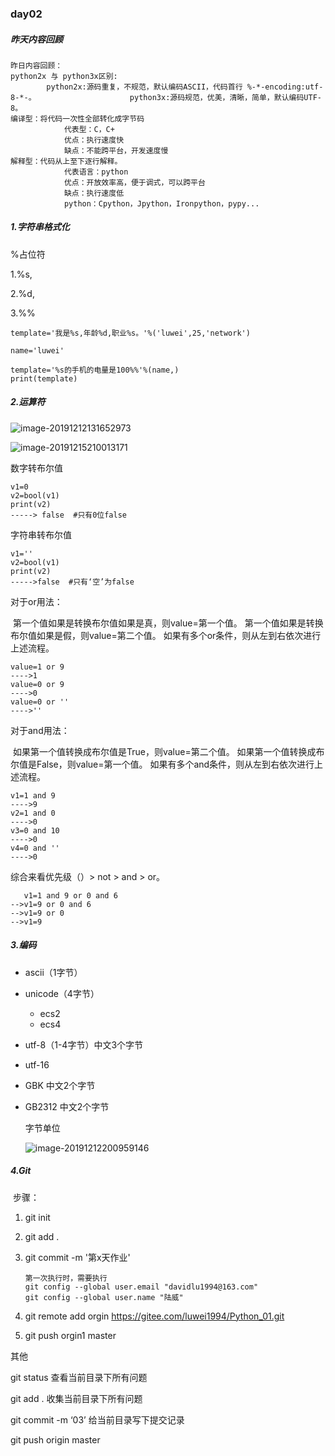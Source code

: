### day02

##### 昨天内容回顾

```
昨日内容回顾：   
python2x 与 python3x区别:        
		python2x:源码重复，不规范，默认编码ASCII，代码首行 %-*-encoding:utf-8-*-。        				python3x:源码规范，优美，清晰，简单，默认编码UTF-8。    
编译型：将代码一次性全部转化成字节码        
			代表型：C，C+        
			优点：执行速度快        
			缺点：不能跨平台，开发速度慢    
解释型：代码从上至下逐行解释。        
			代表语言：python        
			优点：开放效率高，便于调式，可以跨平台        
			缺点：执行速度低    
			python：Cpython，Jpython，Ironpython，pypy...
```





##### 1.字符串格式化

%占位符

1.%s,

2.%d,

3.%%

```
template='我是%s,年龄%d,职业%s。'%('luwei',25,'network')

name='luwei'

template='%s的手机的电量是100%%'%(name,)
print(template)
```

##### 2.运算符

![image-20191212131652973](C:\Users\davidlu\AppData\Roaming\Typora\typora-user-images\image-20191212131652973.png)

![image-20191215210013171](C:\Users\davidlu\AppData\Roaming\Typora\typora-user-images\image-20191215210013171.png)

数字转布尔值

```
v1=0
v2=bool(v1)
print(v2)
-----> false  #只有0位false
```

字符串转布尔值

```
v1=''
v2=bool(v1)
print(v2)
----->false  #只有‘空’为false
```

对于or用法：

​		第一个值如果是转换布尔值如果是真，则value=第一个值。
​		第一个值如果是转换布尔值如果是假，则value=第二个值。
​		如果有多个or条件，则从左到右依次进行上述流程。

```
value=1 or 9
---->1
value=0 or 9
---->0
value=0 or ''
---->''
```



对于and用法：

​		如果第一个值转换成布尔值是True，则value=第二个值。
​		如果第一个值转换成布尔值是False，则value=第一个值。
​		如果有多个and条件，则从左到右依次进行上述流程。

```
v1=1 and 9
---->9
v2=1 and 0
---->0
v3=0 and 10
---->0
v4=0 and ''
---->0
```



综合来看优先级（）> not > and > or。

```
   v1=1 and 9 or 0 and 6
-->v1=9 or 0 and 6
-->v1=9 or 0
-->v1=9
```



##### 3.编码

- ascii（1字节）

- unicode（4字节）

  - ecs2
  - ecs4

- utf-8（1-4字节）中文3个字节

- utf-16

- GBK 中文2个字节

- GB2312 中文2个字节

  

  字节单位

  ![image-20191212200959146](C:\Users\davidlu\AppData\Roaming\Typora\typora-user-images\image-20191212200959146.png)

  

##### 4.Git

​	步骤：

1. git init

2. git add . 

3. git commit -m '第x天作业'

   ```
   第一次执行时，需要执行
   git config --global user.email "davidlu1994@163.com"
   git config --global user.name "陆威"
   ```

4. git remote add orgin https://gitee.com/luwei1994/Python_01.git

5. git push orgin1 master



其他

git status 查看当前目录下所有问题

git add . 收集当前目录下所有问题

git commit -m ‘03’ 给当前目录写下提交记录

git push origin master



 